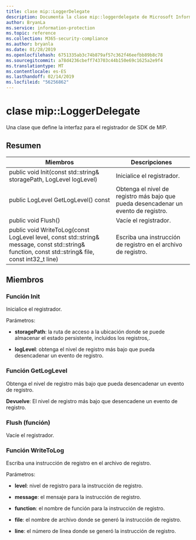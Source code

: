 ```yaml
---
title: clase mip::LoggerDelegate
description: Documenta la clase mip::loggerdelegate de Microsoft Information Protection (MIP) SDK.
author: BryanLa
ms.service: information-protection
ms.topic: reference
ms.collection: M365-security-compliance
ms.author: bryanla
ms.date: 01/28/2019
ms.openlocfilehash: 6751335ab3c74b879af57c362f46eefbb89b8c78
ms.sourcegitcommit: a78d4236cbeff743703c44b150e69c1625a2e9f4
ms.translationtype: MT
ms.contentlocale: es-ES
ms.lasthandoff: 02/14/2019
ms.locfileid: "56256862"
---
```

# <a name="class-miploggerdelegate"></a>clase mip::LoggerDelegate 
Una clase que define la interfaz para el registrador de SDK de MIP.
  
## <a name="summary"></a>Resumen
 Miembros                        | Descripciones                                
--------------------------------|---------------------------------------------
public void Init(const std::string& storagePath, LogLevel logLevel)  |  Inicialice el registrador.
public LogLevel GetLogLevel() const  |  Obtenga el nivel de registro más bajo que pueda desencadenar un evento de registro.
public void Flush()  |  Vacíe el registrador.
public void WriteToLog(const LogLevel level, const std::string& message, const std::string& function, const std::string& file, const int32_t line)  |  Escriba una instrucción de registro en el archivo de registro.
  
## <a name="members"></a>Miembros
  
### <a name="init-function"></a>Función Init
Inicialice el registrador.

Parámetros:  
* **storagePath**: la ruta de acceso a la ubicación donde se puede almacenar el estado persistente, incluidos los registros,. 


* **logLevel**: obtenga el nivel de registro más bajo que pueda desencadenar un evento de registro.


  
### <a name="getloglevel-function"></a>Función GetLogLevel
Obtenga el nivel de registro más bajo que pueda desencadenar un evento de registro.

  
**Devuelve**: El nivel de registro más bajo que desencadene un evento de registro.
  
### <a name="flush-function"></a>Flush (función)
Vacíe el registrador.
  
### <a name="writetolog-function"></a>Función WriteToLog
Escriba una instrucción de registro en el archivo de registro.

Parámetros:  
* **level**: nivel de registro para la instrucción de registro. 


* **message**: el mensaje para la instrucción de registro. 


* **function**: el nombre de función para la instrucción de registro. 


* **file**: el nombre de archivo donde se generó la instrucción de registro. 


* **line**: el número de línea donde se generó la instrucción de registro.

